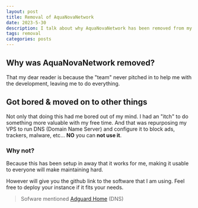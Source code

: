 ```yaml
---
layout: post
title: Removal of AquaNovaNetwork
date: 2023-5-30
description: I talk about why AquaNovaNetwork has been removed from my site
tags: removal
categories: posts
---
```


## Why was AquaNovaNetwork removed?

That my dear reader is because the "team" never pitched in to help me with the development, leaving me to do everything.

## Got bored & moved on to other things

Not only that doing this had me bored out of my mind. I had an "itch" to do something more valuable with my free time. And that was repurposing my VPS to run DNS (Domain Name Server) and configure it to block ads, trackers, malware, etc... **NO** you can **not use it**.

### Why not?

Because this has been setup in away that it works for me, making it usable to everyone will make maintaining hard.

However will give you the github link to the software that I am using. Feel free to deploy your instance if it fits your needs.

> Sofware mentioned [Adguard Home](https://github.com/AdguardTeam/AdGuardHome) (DNS)
